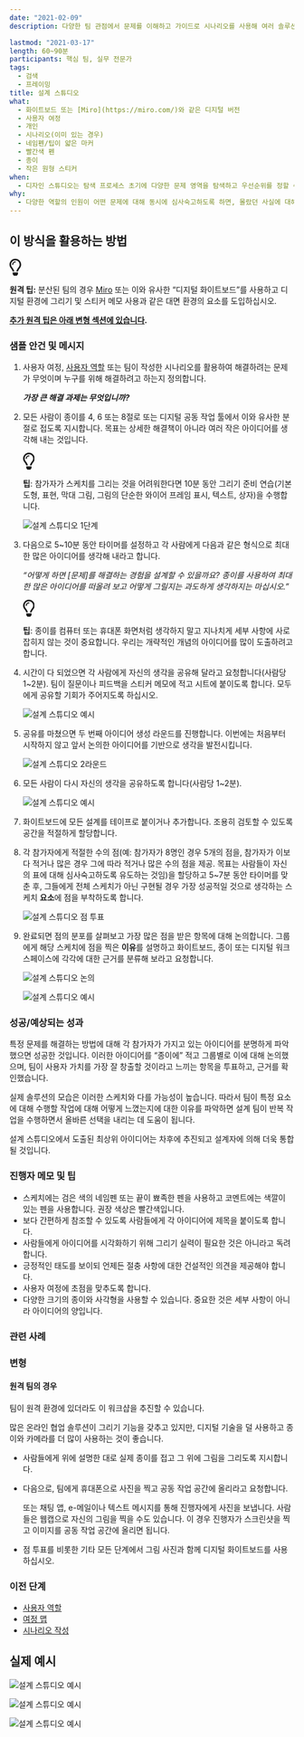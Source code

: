 ```yaml
---
date: "2021-02-09"
description: 다양한 팀 관점에서 문제를 이해하고 가이드로 시나리오를 사용해 여러 솔루션 스케치를 생성합니다.

lastmod: "2021-03-17"
length: 60~90분
participants: 핵심 팀, 실무 전문가
tags:
  - 검색
  - 프레이밍
title: 설계 스튜디오
what:
  - 화이트보드 또는 [Miro](https://miro.com/)와 같은 디지털 버전
  - 사용자 여정
  - 개인
  - 시나리오(이미 있는 경우)
  - 네임펜/팁이 얇은 마커
  - 빨간색 펜
  - 종이
  - 작은 원형 스티커
when:
  - 디자인 스튜디오는 탐색 프로세스 초기에 다양한 문제 영역을 탐색하고 우선순위를 정할 수 있는 영역을 생성하는 데 도움이 됩니다. 또한 나중에 더 세분화된 사용자 요구 사항을 해결하기 위해 많은 아이디어를 낼 때에도 활용 가능합니다.
why:
  - 다양한 역할의 인원이 어떤 문제에 대해 동시에 심사숙고하도록 하면, 몰랐던 사실에 대해 디자이너가 혼자 구상하는 경우에 비해 훨씬 더 많이 발견할 수 있습니다. 또한 개발자가 프로세스를 진행할 때 제품 또는 서비스의 방향을 파악하고 더 나은 의사 결정을 내릴 수 있습니다. 팀을 이루어 만든 제품을 개발하면 나중에 시간을 절약할 수 있습니다.
---
```


<h2 id="how-to-use-this-method">이 방식을 활용하는
방법</h2>

<div class="callout td-box--gray-darkest p-3 my-5
border-bottom border-right border-left border-top row"><div
class="col-1 row align-items-center
justify-content-center"><svg height="30"
aria-hidden="true" focusable="false"
data-prefix="far" data-icon="lightbulb"
role="img" xmlns="http://www.w3.org/2000/svg"
viewBox="0 0 352 512" class="svg-inline--fa
fa-lightbulb"><path fill="currentColor"
d="M176 80c-52.94 0-96 43.06-96 96 0 8.84 7.16 16 16 16s16-7.16
16-16c0-35.3 28.72-64 64-64 8.84 0 16-7.16 16-16s-7.16-16-16-16zM96.06
459.17c0 3.15.93 6.22 2.68 8.84l24.51 36.84c2.97 4.46 7.97 7.14 13.32
7.14h78.85c5.36 0 10.36-2.68 13.32-7.14l24.51-36.84c1.74-2.62 2.67-5.7
2.68-8.84l.05-43.18H96.02l.04 43.18zM176 0C73.72 0 0 82.97 0 176c0
44.37 16.45 84.85 43.56 115.78 16.64 18.99 42.74 58.8 52.42
92.16v.06h48v-.12c-.01-4.77-.72-9.51-2.15-14.07-5.59-17.81-22.82-64.77-62.17-109.67-20.54-23.43-31.52-53.15-31.61-84.14-.2-73.64
59.67-128 127.95-128 70.58 0 128 57.42 128 128 0 30.97-11.24
60.85-31.65 84.14-39.11 44.61-56.42 91.47-62.1 109.46a47.507 47.507 0
0 0-2.22 14.3v.1h48v-.05c9.68-33.37 35.78-73.18 52.42-92.16C335.55
260.85 352 220.37 352 176 352 78.8 273.2 0 176 0z"
class=""></path></svg></div><div
class="col-11"><p><p><strong>원격
팁:</strong> 분산된 팀의 경우 <a href="https://miro.com/"
target="_blank" rel="nofollow">Miro</a>
또는 이와 유사한 “디지털 화이트보드”를 사용하고 디지털 환경에 그리기 및 스티커 메모 사용과 같은 대면 환경의 요소를
도입하십시오.</p>

<p><strong><a href="#variations">추가 원격 팁은
아래 변형 섹션에 있습니다</a>.</strong></p>

</p></div></div>

<div class="bg-gray-dark p-lg-5 p-3 mb-4"><div
class="col-lg-9"><h3
id="sample-agenda--prompts">샘플 안건 및 메시지</h3>

<ol>

<li>

<p>사용자 여정, <a
href="https://tanzu.vmware.com/developer/practices/personas">사용자
역할</a> 또는 팀이 작성한 시나리오를 활용하여 해결하려는 문제가 무엇이며 누구를 위해 해결하려고 하는지
정의합니다.</p>

<p><em><strong>가장 큰 해결 과제는
무엇입니까?</strong></em></p>

</li>

<li>

<p>모든 사람이 종이를 4, 6 또는 8절로 또는 디지털 공동 작업 툴에서 이와 유사한 분절로 접도록 지시합니다.
목표는 상세한 해결책이 아니라 여러 작은 아이디어를 생각해 내는 것입니다.</p>

<div class="callout td-box--gray-darkest p-3 my-5
border-bottom border-right border-left border-top row"><div
class="col-1 row align-items-center
justify-content-center"><svg height="30"
aria-hidden="true" focusable="false"
data-prefix="far" data-icon="lightbulb"
role="img" xmlns="http://www.w3.org/2000/svg"
viewBox="0 0 352 512" class="svg-inline--fa
fa-lightbulb"><path fill="currentColor"
d="M176 80c-52.94 0-96 43.06-96 96 0 8.84 7.16 16 16 16s16-7.16
16-16c0-35.3 28.72-64 64-64 8.84 0 16-7.16 16-16s-7.16-16-16-16zM96.06
459.17c0 3.15.93 6.22 2.68 8.84l24.51 36.84c2.97 4.46 7.97 7.14 13.32
7.14h78.85c5.36 0 10.36-2.68 13.32-7.14l24.51-36.84c1.74-2.62 2.67-5.7
2.68-8.84l.05-43.18H96.02l.04 43.18zM176 0C73.72 0 0 82.97 0 176c0
44.37 16.45 84.85 43.56 115.78 16.64 18.99 42.74 58.8 52.42
92.16v.06h48v-.12c-.01-4.77-.72-9.51-2.15-14.07-5.59-17.81-22.82-64.77-62.17-109.67-20.54-23.43-31.52-53.15-31.61-84.14-.2-73.64
59.67-128 127.95-128 70.58 0 128 57.42 128 128 0 30.97-11.24
60.85-31.65 84.14-39.11 44.61-56.42 91.47-62.1 109.46a47.507 47.507 0
0 0-2.22 14.3v.1h48v-.05c9.68-33.37 35.78-73.18 52.42-92.16C335.55
260.85 352 220.37 352 176 352 78.8 273.2 0 176 0z"
class=""></path></svg></div><div
class="col-11"><p><strong>팁</strong>:
참가자가 스케치를 그리는 것을 어려워한다면 10분 동안 그리기 준비 연습(기본 도형, 표현, 막대 그림, 그림의 단순한 와이어
프레임 표시, 텍스트, 상자)을 수행합니다.</p></div></div>

<p><img
src="https://tanzu.vmware.com/developer/practices/design-studio/images/ds-1.png"
alt="설계 스튜디오 1단계"  /></p>

</li>

<li>

<p>다음으로 5~10분 동안 타이머를 설정하고 각 사람에게 다음과 같은 형식으로 최대한 많은 아이디어를 생각해
내라고 합니다.</p>

<p><em>“어떻게 하면 [문제]를 해결하는 경험을 설계할 수 있을까요? 종이를 사용하여 최대한 많은
아이디어를 떠올려 보고 어떻게 그릴지는 과도하게 생각하지는 마십시오.”</em></p>

<div class="callout td-box--gray-darkest p-3 my-5
border-bottom border-right border-left border-top row"><div
class="col-1 row align-items-center
justify-content-center"><svg height="30"
aria-hidden="true" focusable="false"
data-prefix="far" data-icon="lightbulb"
role="img" xmlns="http://www.w3.org/2000/svg"
viewBox="0 0 352 512" class="svg-inline--fa
fa-lightbulb"><path fill="currentColor"
d="M176 80c-52.94 0-96 43.06-96 96 0 8.84 7.16 16 16 16s16-7.16
16-16c0-35.3 28.72-64 64-64 8.84 0 16-7.16 16-16s-7.16-16-16-16zM96.06
459.17c0 3.15.93 6.22 2.68 8.84l24.51 36.84c2.97 4.46 7.97 7.14 13.32
7.14h78.85c5.36 0 10.36-2.68 13.32-7.14l24.51-36.84c1.74-2.62 2.67-5.7
2.68-8.84l.05-43.18H96.02l.04 43.18zM176 0C73.72 0 0 82.97 0 176c0
44.37 16.45 84.85 43.56 115.78 16.64 18.99 42.74 58.8 52.42
92.16v.06h48v-.12c-.01-4.77-.72-9.51-2.15-14.07-5.59-17.81-22.82-64.77-62.17-109.67-20.54-23.43-31.52-53.15-31.61-84.14-.2-73.64
59.67-128 127.95-128 70.58 0 128 57.42 128 128 0 30.97-11.24
60.85-31.65 84.14-39.11 44.61-56.42 91.47-62.1 109.46a47.507 47.507 0
0 0-2.22 14.3v.1h48v-.05c9.68-33.37 35.78-73.18 52.42-92.16C335.55
260.85 352 220.37 352 176 352 78.8 273.2 0 176 0z"
class=""></path></svg></div><div
class="col-11"><p><strong>팁</strong>:
종이를 컴퓨터 또는 휴대폰 화면처럼 생각하지 말고 지나치게 세부 사항에 사로잡히지 않는 것이 중요합니다. 우리는 개략적인
개념의 아이디어를 많이 도출하려고 합니다.</p></div></div>

</li>

<li>

<p>시간이 다 되었으면 각 사람에게 자신의 생각을 공유해 달라고 요청합니다(사람당 1~2분). 팀이 질문이나
피드백을 스티커 메모에 적고 시트에 붙이도록 합니다. 모두에게 공유할 기회가 주어지도록 하십시오.</p>

<p><img
src="https://tanzu.vmware.com/developer/practices/design-studio/images/ds-example-1.png"
alt="설계 스튜디오 예시"  /></p>

</li>

<li>

<p>공유를 마쳤으면 두 번째 아이디어 생성 라운드를 진행합니다. 이번에는 처음부터 시작하지 않고 앞서 논의한
아이디어를 기반으로 생각을 발전시킵니다.</p>

<p><img
src="https://tanzu.vmware.com/developer/practices/design-studio/images/ds-2.png"
alt="설계 스튜디오 2라운드"  /></p>

</li>

<li>

<p>모든 사람이 다시 자신의 생각을 공유하도록 합니다(사람당 1~2분).</p>

<p><img
src="https://tanzu.vmware.com/developer/practices/design-studio/images/ds-example-4.png"
alt="설계 스튜디오 예시"  /></p>

</li>

<li>

<p>화이트보드에 모든 설계를 테이프로 붙이거나 추가합니다. 조용히 검토할 수 있도록 공간을 적절하게
할당합니다.</p>

</li>

<li>

<p>각 참가자에게 적절한 수의 점(예: 참가자가 8명인 경우 5개의 점을, 참가자가 이보다 적거나 많은 경우 그에
따라 적거나 많은 수의 점을 제공. 목표는 사람들이 자신의 표에 대해 심사숙고하도록 유도하는 것임)을 할당하고 5~7분 동안
타이머를 맞춘 후, 그들에게 전체 스케치가 아닌 구현될 경우 가장 성공적일 것으로 생각하는 스케치
<strong>요소</strong>에 점을 부착하도록 합니다.</p>

<p><img
src="https://tanzu.vmware.com/developer/practices/design-studio/images/ds-3.png"
alt="설계 스튜디오 점 투표"  /></p>

</li>

<li>

<p>완료되면 점의 분포를 살펴보고 가장 많은 점을 받은 항목에 대해 논의합니다. 그룹에게 해당 스케치에 점을 찍은
<strong>이유</strong>를 설명하고 화이트보드, 종이 또는 디지털 워크스페이스에 각각에 대한
근거를 분류해 보라고 요청합니다.</p>

<p><img
src="https://tanzu.vmware.com/developer/practices/design-studio/images/ds-4.png"
alt="설계 스튜디오 논의"  /></p>

<p><img
src="https://tanzu.vmware.com/developer/practices/design-studio/images/ds-example-2.png"
alt="설계 스튜디오 예시"  /></p>

</li>

</ol>

</div></div>

<div class="bg-gray-dark p-lg-5 p-3 mb-4"><div
class="col-lg-9"><h3
id="successexpected-outcomes">성공/예상되는 성과</h3>

<p>특정 문제를 해결하는 방법에 대해 각 참가자가 가지고 있는 아이디어를 분명하게 파악했으면 성공한 것입니다.
이러한 아이디어를 “종이에” 적고 그룹별로 이에 대해 논의했으며, 팀이 사용자 가치를 가장 잘 창출할 것이라고 느끼는 항목을
투표하고, 근거를 확인했습니다.</p>

<p>실제 솔루션의 모습은 이러한 스케치와 다를 가능성이 높습니다. 따라서 팀이 특정 요소에 대해 수행할 작업에
대해 어떻게 느꼈는지에 대한 이유를 파악하면 설계 팀이 반복 작업을 수행하면서 올바른 선택을 내리는 데 도움이
됩니다.</p>

<p>설계 스튜디오에서 도출된 최상위 아이디어는 차후에 추진되고 설계자에 의해 더욱 통합될
것입니다.</p>

</div></div>

<div class="bg-gray-dark p-lg-5 p-3 mb-4"><div
class="col-lg-9"><h3
id="facilitator-notes--tips">진행자 메모 및 팁</h3>

<ul>

<li>스케치에는 검은 색의 네임펜 또는 끝이 뾰족한 펜을 사용하고 코멘트에는 색깔이 있는 펜을 사용합니다. 권장
색상은 빨간색입니다.</li>

<li>보다 간편하게 참조할 수 있도록 사람들에게 각 아이디어에 제목을 붙이도록 합니다.</li>

<li>사람들에게 아이디어를 시각화하기 위해 그리기 실력이 필요한 것은 아니라고 독려합니다.</li>

<li>긍정적인 태도를 보이되 언제든 절충 사항에 대한 건설적인 의견을 제공해야 합니다.</li>

<li>사용자 여정에 초점을 맞추도록 합니다.</li>

<li>다양한 크기의 종이와 사각형을 사용할 수 있습니다. 중요한 것은 세부 사항이 아니라 아이디어의
양입니다.</li>

</ul>

</div></div>

<div class="bg-gray-dark p-lg-5 p-3 mb-4"><div
class="col-lg-9"><h3
id="related-practices">관련 사례</h3>

<h3 id="variations">변형</h3>

<h4 id="for-remote-teams">원격 팀의 경우</h4>

<p>팀이 원격 환경에 있더라도 이 워크샵을 추진할 수 있습니다.</p>

<p>많은 온라인 협업 솔루션이 그리기 기능을 갖추고 있지만, 디지털 기술을 덜 사용하고 종이와 카메라를 더 많이
사용하는 것이 좋습니다.</p>

<ul>

<li>

<p>사람들에게 위에 설명한 대로 실제 종이를 접고 그 위에 그림을 그리도록 지시합니다.</p>

</li>

<li>

<p>다음으로, 팀에게 휴대폰으로 사진을 찍고 공동 작업 공간에 올리라고 요청합니다.</p>

<p>또는 채팅 앱, e-메일이나 텍스트 메시지를 통해 진행자에게 사진을 보냅니다. 사람들은 웹캡으로 자신의 그림을
찍을 수도 있습니다. 이 경우 진행자가 스크린샷을 찍고 이미지를 공동 작업 공간에 올리면 됩니다.</p>

</li>

<li>

<p>점 투표를 비롯한 기타 모든 단계에서 그림 사진과 함께 디지털 화이트보드를 사용하십시오.</p>

</li>

</ul>

</div></div>

<div class="bg-gray-dark p-lg-5 p-3 mb-4"><div
class="col-lg-9"><h3 id="preceding">이전
단계</h3>

<ul>

<li><a
href="https://tanzu.vmware.com/developer/practices/personas">사용자
역할</a></li>

<li><a
href="https://tanzu.vmware.com/developer/practices/journey-map">여정
맵</a></li>

<li><a
href="https://tanzu.vmware.com/developer/practices/scenario-writing">시나리오
작성</a></li>

</ul>

</div></div>

<div class="bg-gray-dark p-lg-5 p-3 mb-4"><div
class="col-lg-9"><h2
id="real-world-examples">실제 예시</h2>

<p><img
src="https://tanzu.vmware.com/developer/practices/design-studio/images/ds-example-3.png"
alt="설계 스튜디오 예시"  /></p>

<p><img
src="https://tanzu.vmware.com/developer/practices/design-studio/images/ds-example-5.png"
alt="설계 스튜디오 예시"  /></p>

<p><img
src="https://tanzu.vmware.com/developer/practices/design-studio/images/ds-example-6.png"
alt="설계 스튜디오 예시"  /></p>

</div></div>
